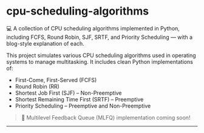 # cpu-scheduling-algorithms
💻 A collection of CPU scheduling algorithms implemented in Python, including FCFS, Round Robin, SJF, SRTF, and Priority Scheduling — with a blog-style explanation of each.

This project simulates various CPU scheduling algorithms used in operating systems to manage multitasking. It includes clean Python implementations of:

- First-Come, First-Served (FCFS)
- Round Robin (RR)
- Shortest Job First (SJF) – Non-Preemptive
- Shortest Remaining Time First (SRTF) – Preemptive
- Priority Scheduling – Preemptive and Non-Preemptive

> 🚧 Multilevel Feedback Queue (MLFQ) implementation coming soon!

---


